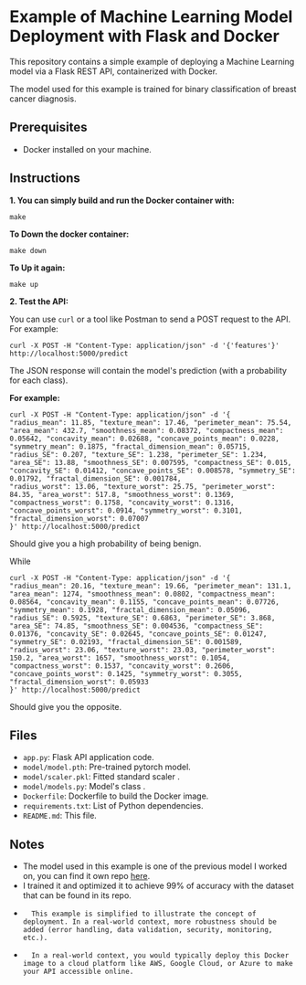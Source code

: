# Example of Machine Learning Model Deployment with Flask and Docker

This repository contains a simple example of deploying a Machine Learning model via a Flask REST API, containerized with Docker.

The model used for this example is trained for binary classification of breast cancer diagnosis.

## Prerequisites

*   Docker installed on your machine.

## Instructions

**1.	You can simply build and run the Docker container with:**

    
    make
    


   **To Down the docker container:**
   
    
    make down 
    


   **To Up it again:**
   
    
    make up
    


**2.	Test the API:**

   You can use `curl` or a tool like Postman to send a POST request to the API. For example:


    
    curl -X POST -H "Content-Type: application/json" -d '{'features'}' http://localhost:5000/predict
    


   The JSON response will contain the model's prediction (with a probability for each class).


   **For example:**
   
	
	curl -X POST -H "Content-Type: application/json" -d '{
    "radius_mean": 11.85, "texture_mean": 17.46, "perimeter_mean": 75.54, "area_mean": 432.7, "smoothness_mean": 0.08372, "compactness_mean": 0.05642, "concavity_mean": 0.02688, "concave_points_mean": 0.0228, "symmetry_mean": 0.1875, "fractal_dimension_mean": 0.05715,
    "radius_SE": 0.207, "texture_SE": 1.238, "perimeter_SE": 1.234, "area_SE": 13.88, "smoothness_SE": 0.007595, "compactness_SE": 0.015, "concavity_SE": 0.01412, "concave_points_SE": 0.008578, "symmetry_SE": 0.01792, "fractal_dimension_SE": 0.001784,
    "radius_worst": 13.06, "texture_worst": 25.75, "perimeter_worst": 84.35, "area_worst": 517.8, "smoothness_worst": 0.1369, "compactness_worst": 0.1758, "concavity_worst": 0.1316, "concave_points_worst": 0.0914, "symmetry_worst": 0.3101, "fractal_dimension_worst": 0.07007
	}' http://localhost:5000/predict
	
 
   Should give you a high probability of being benign.
   
   While
   
		
	curl -X POST -H "Content-Type: application/json" -d '{
    "radius_mean": 20.16, "texture_mean": 19.66, "perimeter_mean": 131.1, "area_mean": 1274, "smoothness_mean": 0.0802, "compactness_mean": 0.08564, "concavity_mean": 0.1155, "concave_points_mean": 0.07726, "symmetry_mean": 0.1928, "fractal_dimension_mean": 0.05096,
    "radius_SE": 0.5925, "texture_SE": 0.6863, "perimeter_SE": 3.868, "area_SE": 74.85, "smoothness_SE": 0.004536, "compactness_SE": 0.01376, "concavity_SE": 0.02645, "concave_points_SE": 0.01247, "symmetry_SE": 0.02193, "fractal_dimension_SE": 0.001589,
    "radius_worst": 23.06, "texture_worst": 23.03, "perimeter_worst": 150.2, "area_worst": 1657, "smoothness_worst": 0.1054, "compactness_worst": 0.1537, "concavity_worst": 0.2606, "concave_points_worst": 0.1425, "symmetry_worst": 0.3055, "fractal_dimension_worst": 0.05933
	}' http://localhost:5000/predict
	
 
   Should give you the opposite.

## Files

*   `app.py`: Flask API application code.
*   `model/model.pth`: Pre-trained pytorch model.
*   `model/scaler.pkl`: Fitted standard scaler .
*   `model/models.py`: Model's class .
*   `Dockerfile`: Dockerfile to build the Docker image.
*   `requirements.txt`: List of Python dependencies.
*   `README.md`: This file.

## Notes

*	The model used in this example is one of the previous model I worked on, you can find it own repo [here](https://github.com/kpoilly/Multilayer-Perceptron).
*	I trained it and optimized it to achieve 99% of accuracy with the dataset that can be found in its repo.
*   	This example is simplified to illustrate the concept of deployment. In a real-world context, more robustness should be added (error handling, data validation, security, monitoring, etc.).
*   	In a real-world context, you would typically deploy this Docker image to a cloud platform like AWS, Google Cloud, or Azure to make your API accessible online.
